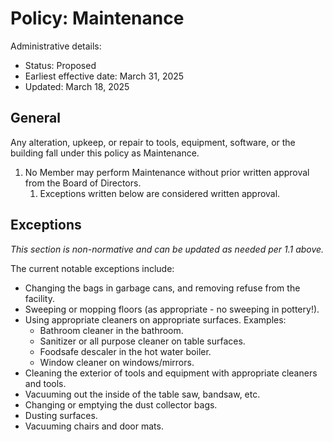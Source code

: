 # Policy: Maintenance

Administrative details:

* Status: Proposed
* Earliest effective date: March 31, 2025
* Updated: March 18, 2025

## General

Any alteration, upkeep, or repair to tools, equipment, software, or the building fall under this policy as Maintenance.

1. No Member may perform Maintenance without prior written approval from the Board of Directors.
   1. Exceptions written below are considered written approval.

## Exceptions

*This section is non-normative and can be updated as needed per 1.1 above.*

The current notable exceptions include:

* Changing the bags in garbage cans, and removing refuse from the facility.
* Sweeping or mopping floors (as appropriate - no sweeping in pottery!).
* Using appropriate cleaners on appropriate surfaces. Examples:
  * Bathroom cleaner in the bathroom.
  * Sanitizer or all purpose cleaner on table surfaces.
  * Foodsafe descaler in the hot water boiler.
  * Window cleaner on windows/mirrors.
* Cleaning the exterior of tools and equipment with appropriate cleaners and tools.
* Vacuuming out the inside of the table saw, bandsaw, etc.
* Changing or emptying the dust collector bags.
* Dusting surfaces.
* Vacuuming chairs and door mats.
